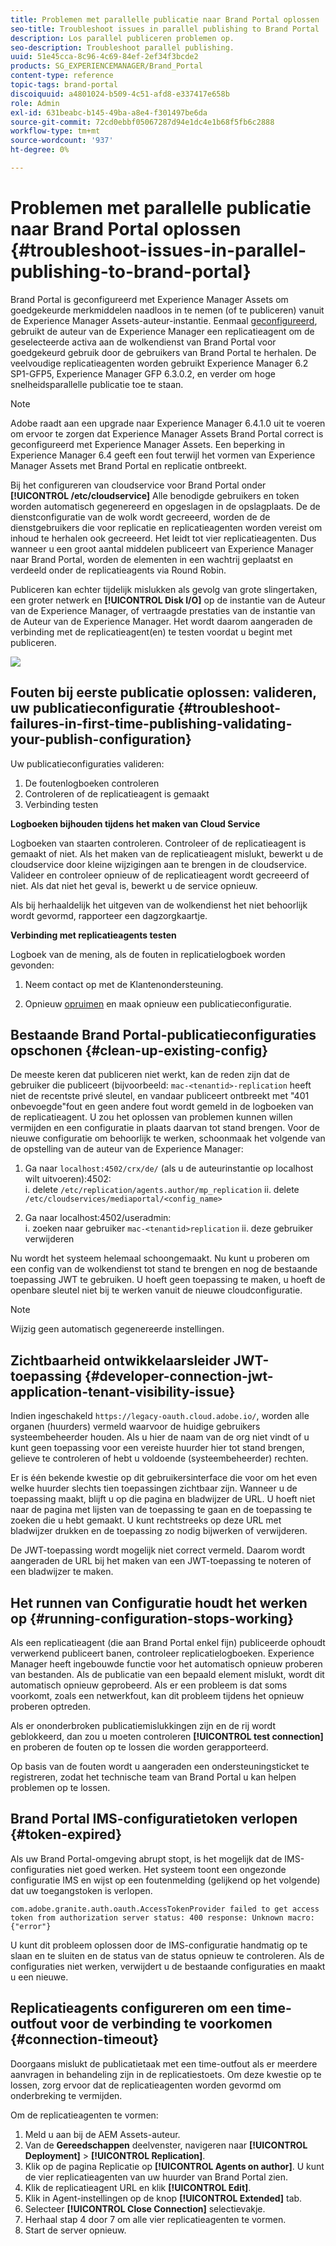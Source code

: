 ```yaml
---
title: Problemen met parallelle publicatie naar Brand Portal oplossen
seo-title: Troubleshoot issues in parallel publishing to Brand Portal
description: Los parallel publiceren problemen op.
seo-description: Troubleshoot parallel publishing.
uuid: 51e45cca-8c96-4c69-84ef-2ef34f3bcde2
products: SG_EXPERIENCEMANAGER/Brand_Portal
content-type: reference
topic-tags: brand-portal
discoiquuid: a4801024-b509-4c51-afd8-e337417e658b
role: Admin
exl-id: 631beabc-b145-49ba-a8e4-f301497be6da
source-git-commit: 72cd0ebbf05067287d94e1dc4e1b68f5fb6c2888
workflow-type: tm+mt
source-wordcount: '937'
ht-degree: 0%

---
```


# Problemen met parallelle publicatie naar Brand Portal oplossen {#troubleshoot-issues-in-parallel-publishing-to-brand-portal}

Brand Portal is geconfigureerd met Experience Manager Assets om goedgekeurde merkmiddelen naadloos in te nemen (of te publiceren) vanuit de Experience Manager Assets-auteur-instantie. Eenmaal [geconfigureerd](../using/configure-aem-assets-with-brand-portal.md), gebruikt de auteur van de Experience Manager een replicatieagent om de geselecteerde activa aan de wolkendienst van Brand Portal voor goedgekeurd gebruik door de gebruikers van Brand Portal te herhalen. De veelvoudige replicatieagenten worden gebruikt Experience Manager 6.2 SP1-GFP5, Experience Manager GFP 6.3.0.2, en verder om hoge snelheidsparallelle publicatie toe te staan.

>[!NOTE]
>
>Adobe raadt aan een upgrade naar Experience Manager 6.4.1.0 uit te voeren om ervoor te zorgen dat Experience Manager Assets Brand Portal correct is geconfigureerd met Experience Manager Assets. Een beperking in Experience Manager 6.4 geeft een fout terwijl het vormen van Experience Manager Assets met Brand Portal en replicatie ontbreekt.

Bij het configureren van cloudservice voor Brand Portal onder **[!UICONTROL /etc/cloudservice]** Alle benodigde gebruikers en token worden automatisch gegenereerd en opgeslagen in de opslagplaats. De de dienstconfiguratie van de wolk wordt gecreeerd, worden de de dienstgebruikers die voor replicatie en replicatieagenten worden vereist om inhoud te herhalen ook gecreeerd. Het leidt tot vier replicatieagenten. Dus wanneer u een groot aantal middelen publiceert van Experience Manager naar Brand Portal, worden de elementen in een wachtrij geplaatst en verdeeld onder de replicatieagents via Round Robin.

Publiceren kan echter tijdelijk mislukken als gevolg van grote slingertaken, een groter netwerk en **[!UICONTROL Disk I/O]** op de instantie van de Auteur van de Experience Manager, of vertraagde prestaties van de instantie van de Auteur van de Experience Manager. Het wordt daarom aangeraden de verbinding met de replicatieagent(en) te testen voordat u begint met publiceren.

![](assets/test-connection.png)

## Fouten bij eerste publicatie oplossen: valideren, uw publicatieconfiguratie {#troubleshoot-failures-in-first-time-publishing-validating-your-publish-configuration}

Uw publicatieconfiguraties valideren:

1. De foutenlogboeken controleren
1. Controleren of de replicatieagent is gemaakt
1. Verbinding testen

**Logboeken bijhouden tijdens het maken van Cloud Service**

Logboeken van staarten controleren. Controleer of de replicatieagent is gemaakt of niet. Als het maken van de replicatieagent mislukt, bewerkt u de cloudservice door kleine wijzigingen aan te brengen in de cloudservice. Valideer en controleer opnieuw of de replicatieagent wordt gecreeerd of niet. Als dat niet het geval is, bewerkt u de service opnieuw.

Als bij herhaaldelijk het uitgeven van de wolkendienst het niet behoorlijk wordt gevormd, rapporteer een dagzorgkaartje.

**Verbinding met replicatieagents testen**

Logboek van de mening, als de fouten in replicatielogboek worden gevonden:

1. Neem contact op met de Klantenondersteuning.

1. Opnieuw [opruimen](../using/troubleshoot-parallel-publishing.md#clean-up-existing-config) en maak opnieuw een publicatieconfiguratie.

<!--
Comment Type: remark
Last Modified By: Mini Gulati (mgulati)
Last Modified Date: 2018-06-21T22:56:21.256-0400
<p>?? check and compare public key. At times public key is different</p>
<p>?? another thing to check in /useradmin</p>
-->

## Bestaande Brand Portal-publicatieconfiguraties opschonen {#clean-up-existing-config}

De meeste keren dat publiceren niet werkt, kan de reden zijn dat de gebruiker die publiceert (bijvoorbeeld: `mac-<tenantid>-replication` heeft niet de recentste privé sleutel, en vandaar publiceert ontbreekt met &quot;401 onbevoegde&quot;fout en geen andere fout wordt gemeld in de logboeken van de replicatieagent. U zou het oplossen van problemen kunnen willen vermijden en een configuratie in plaats daarvan tot stand brengen. Voor de nieuwe configuratie om behoorlijk te werken, schoonmaak het volgende van de opstelling van de auteur van de Experience Manager:

1. Ga naar `localhost:4502/crx/de/` (als u de auteurinstantie op localhost wilt uitvoeren):4502:\
   i. delete `/etc/replication/agents.author/mp_replication`
ii. delete 
`/etc/cloudservices/mediaportal/<config_name>`

1. Ga naar localhost:4502/useradmin:\
   i. zoeken naar gebruiker `mac-<tenantid>replication`
ii. deze gebruiker verwijderen

Nu wordt het systeem helemaal schoongemaakt. Nu kunt u proberen om een config van de wolkendienst tot stand te brengen en nog de bestaande toepassing JWT te gebruiken. U hoeft geen toepassing te maken, u hoeft de openbare sleutel niet bij te werken vanuit de nieuwe cloudconfiguratie.

>[!NOTE]
>
>Wijzig geen automatisch gegenereerde instellingen.


## Zichtbaarheid ontwikkelaarsleider JWT-toepassing {#developer-connection-jwt-application-tenant-visibility-issue}

Indien ingeschakeld `https://legacy-oauth.cloud.adobe.io/`, worden alle organen (huurders) vermeld waarvoor de huidige gebruikers systeembeheerder houden. Als u hier de naam van de org niet vindt of u kunt geen toepassing voor een vereiste huurder hier tot stand brengen, gelieve te controleren of hebt u voldoende (systeembeheerder) rechten.

Er is één bekende kwestie op dit gebruikersinterface die voor om het even welke huurder slechts tien toepassingen zichtbaar zijn. Wanneer u de toepassing maakt, blijft u op die pagina en bladwijzer de URL. U hoeft niet naar de pagina met lijsten van de toepassing te gaan en de toepassing te zoeken die u hebt gemaakt. U kunt rechtstreeks op deze URL met bladwijzer drukken en de toepassing zo nodig bijwerken of verwijderen.

De JWT-toepassing wordt mogelijk niet correct vermeld. Daarom wordt aangeraden de URL bij het maken van een JWT-toepassing te noteren of een bladwijzer te maken.

## Het runnen van Configuratie houdt het werken op {#running-configuration-stops-working}

<!--
Comment Type: draft

<p>If the running configuration stops working, either of the following two possibilities
<g class="gr_ gr_15 gr-alert gr_gramm gr_inline_cards gr_run_anim Grammar multiReplace" data-gr-id="15" id="15" style="font-size: 12px;">
are
</g> there:</p>
<p>1.
<g class="gr_ gr_14 gr-alert gr_gramm gr_inline_cards gr_run_anim Grammar only-ins doubleReplace replaceWithoutSep" data-gr-id="14" id="14">
Connection
</g> has failed, or</p>
<p>2. Publish has failed with permission to dam-replication-service denied, while connection has passed </p>
<p>If the connection has failed [1], the
<g class="gr_ gr_10 gr-alert gr_spell gr_inline_cards gr_run_anim ContextualSpelling ins-del multiReplace" data-gr-id="10" id="10">
fail safe
</g> way to fix it is to <a href="../using/troubleshoot-parallel-publishing.md#main-pars-header-1664955658">clean up</a> the existing Brand Portal publish configuration and recreate a publish configuration. </p>
<p>However, if the
<g class="gr_ gr_18 gr-alert gr_spell gr_inline_cards gr_run_anim ContextualSpelling" data-gr-id="18" id="18">
publish
</g> has failed with
<g class="gr_ gr_16 gr-alert gr_gramm gr_inline_cards gr_run_anim Grammar only-ins doubleReplace replaceWithoutSep" data-gr-id="16" id="16">
permission
</g> denied to dam-replication-service, raise a support ticket.</p>
-->

Als een replicatieagent (die aan Brand Portal enkel fijn) publiceerde ophoudt verwerkend publiceert banen, controleer replicatielogboeken. Experience Manager heeft ingebouwde functie voor het automatisch opnieuw proberen van bestanden. Als de publicatie van een bepaald element mislukt, wordt dit automatisch opnieuw geprobeerd. Als er een probleem is dat soms voorkomt, zoals een netwerkfout, kan dit probleem tijdens het opnieuw proberen optreden.

Als er ononderbroken publicatiemislukkingen zijn en de rij wordt geblokkeerd, dan zou u moeten controleren **[!UICONTROL test connection]** en proberen de fouten op te lossen die worden gerapporteerd.

Op basis van de fouten wordt u aangeraden een ondersteuningsticket te registreren, zodat het technische team van Brand Portal u kan helpen problemen op te lossen.

## Brand Portal IMS-configuratietoken verlopen {#token-expired}

Als uw Brand Portal-omgeving abrupt stopt, is het mogelijk dat de IMS-configuraties niet goed werken. Het systeem toont een ongezonde configuratie IMS en wijst op een foutenmelding (gelijkend op het volgende) dat uw toegangstoken is verlopen.

`com.adobe.granite.auth.oauth.AccessTokenProvider failed to get access token from authorization server status: 400 response: Unknown macro: {"error"}`

U kunt dit probleem oplossen door de IMS-configuratie handmatig op te slaan en te sluiten en de status van de status opnieuw te controleren. Als de configuraties niet werken, verwijdert u de bestaande configuraties en maakt u een nieuwe.


## Replicatieagents configureren om een time-outfout voor de verbinding te voorkomen {#connection-timeout}

Doorgaans mislukt de publicatietaak met een time-outfout als er meerdere aanvragen in behandeling zijn in de replicatiestoets. Om deze kwestie op te lossen, zorg ervoor dat de replicatieagenten worden gevormd om onderbreking te vermijden.

Om de replicatieagenten te vormen:

1. Meld u aan bij de AEM Assets-auteur.
1. Van de **Gereedschappen** deelvenster, navigeren naar **[!UICONTROL Deployment]** > **[!UICONTROL Replication]**.
1. Klik op de pagina Replicatie op **[!UICONTROL Agents on author]**. U kunt de vier replicatieagenten van uw huurder van Brand Portal zien.
1. Klik de replicatieagent URL en klik **[!UICONTROL Edit]**.
1. Klik in Agent-instellingen op de knop **[!UICONTROL Extended]** tab.
1. Selecteer **[!UICONTROL Close Connection]** selectievakje.
1. Herhaal stap 4 door 7 om alle vier replicatieagenten te vormen.
1. Start de server opnieuw.
